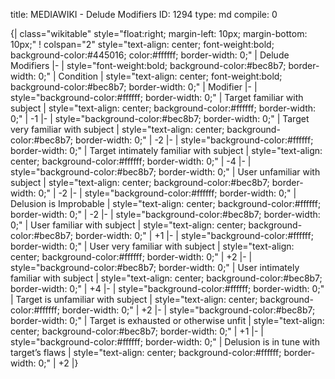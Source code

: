 title:          MEDIAWIKI - Delude Modifiers
ID:             1294
type:           md
compile:        0


{| class="wikitable" style="float:right; margin-left: 10px; margin-bottom: 10px;"
! colspan="2" style="text-align: center; font-weight:bold; background-color:#445016; color:#ffffff; border-width: 0;" | Delude Modifiers
|-
| style="font-weight:bold; background-color:#bec8b7; border-width: 0;" | Condition
| style="text-align: center; font-weight:bold; background-color:#bec8b7; border-width: 0;" | Modifier
|-
| style="background-color:#ffffff; border-width: 0;" | Target familiar with subject
| style="text-align: center; background-color:#ffffff; border-width: 0;" | -1
|-
| style="background-color:#bec8b7; border-width: 0;" | Target very familiar with subject
| style="text-align: center; background-color:#bec8b7; border-width: 0;" | -2
|-
| style="background-color:#ffffff; border-width: 0;" | Target intimately familiar with subject
| style="text-align: center; background-color:#ffffff; border-width: 0;" | -4
|-
| style="background-color:#bec8b7; border-width: 0;" | User unfamiliar with subject
| style="text-align: center; background-color:#bec8b7; border-width: 0;" | -2
|-
| style="background-color:#ffffff; border-width: 0;" | Delusion is Improbable
| style="text-align: center; background-color:#ffffff; border-width: 0;" | -2
|-
| style="background-color:#bec8b7; border-width: 0;" | User familiar with subject
| style="text-align: center; background-color:#bec8b7; border-width: 0;" | +1
|-
| style="background-color:#ffffff; border-width: 0;" | User very familiar with subject
| style="text-align: center; background-color:#ffffff; border-width: 0;" | +2
|-
| style="background-color:#bec8b7; border-width: 0;" | User intimately familiar with subject
| style="text-align: center; background-color:#bec8b7; border-width: 0;" | +4
|-
| style="background-color:#ffffff; border-width: 0;" | Target is unfamiliar with subject
| style="text-align: center; background-color:#ffffff; border-width: 0;" | +2
|-
| style="background-color:#bec8b7; border-width: 0;" | Target is exhausted or otherwise unfit
| style="text-align: center; background-color:#bec8b7; border-width: 0;" | +1
|-
| style="background-color:#ffffff; border-width: 0;" | Delusion is in tune with target’s flaws
| style="text-align: center; background-color:#ffffff; border-width: 0;" | +2
|}